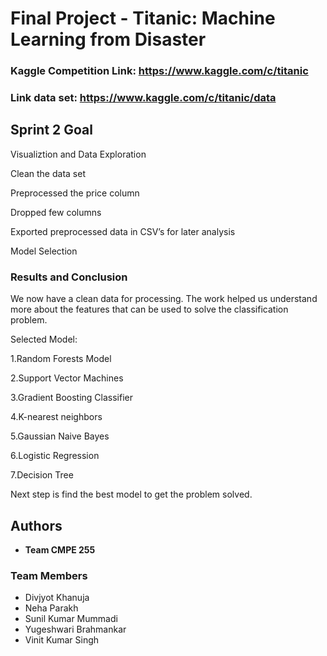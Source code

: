 # Final Project - Titanic: Machine Learning from Disaster
### Kaggle Competition Link: https://www.kaggle.com/c/titanic
### Link data set: https://www.kaggle.com/c/titanic/data

## Sprint 2 Goal
Visualiztion and Data Exploration

Clean the data set

Preprocessed the price column

Dropped few columns

Exported preprocessed data in CSV’s for later analysis

Model Selection

### Results and Conclusion
We now have a clean data for processing. The work helped us understand more about the features that can be used to solve the classification problem.

Selected Model:

  1.Random Forests Model

  2.Support Vector Machines

  3.Gradient Boosting Classifier

  4.K-nearest neighbors

  5.Gaussian Naive Bayes

  6.Logistic Regression

  7.Decision Tree

Next step is find the best model to get the problem solved.


## Authors

* **Team CMPE 255** 

### Team Members
* Divjyot Khanuja
* Neha Parakh
* Sunil Kumar Mummadi
* Yugeshwari Brahmankar
* Vinit Kumar Singh




